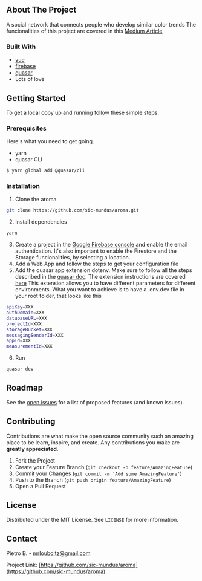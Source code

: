 
<!-- ABOUT THE PROJECT -->
## About The Project

A social network that connects people who develop similar color trends
The funcionalities of this project are covered in this [Medium Article](https://)


### Built With

* [vue](https://vuejs.org/)
* [firebase](https://firebase.google.com/)
* [quasar](https://quasar.dev/)
* Lots of love


<!-- GETTING STARTED -->
## Getting Started

To get a local copy up and running follow these simple steps.

### Prerequisites

Here's what you need to get going.
* yarn
* quasar CLI
```sh
$ yarn global add @quasar/cli
```

### Installation
 
1. Clone the aroma
```sh
git clone https://github.com/sic-mundus/aroma.git
```
2. Install dependencies
```sh
yarn
```
3. Create a project in the [Google Firebase console](https://console.firebase.google.com/) and enable the email authentication.
It's also important to enable the Firestore and the Storage funcionalities, by selecting a location.
4. Add a Web App and follow the steps to get your configuration file
5. Add the quasar app extension dotenv. Make sure to follow all the steps described in the [quasar doc](https://quasar.dev/app-extensions/introduction).
The extension instructions are covered [here](https://github.com/quasarframework/app-extension-dotenv)
This extension allows you to have different parameters for different environments.
What you want to achieve is to have a .env.dev file in your root folder, that looks like this
```sh
apiKey=XXX
authDomain=XXX
databaseURL=XXX
projectId=XXX
storageBucket=XXX
messagingSenderId=XXX
appId=XXX
measurementId=XXX
```
6. Run
```sh
quasar dev
```

<!-- ROADMAP -->
## Roadmap

See the [open issues](https://github.com/sic-mundus/aroma/issues) for a list of proposed features (and known issues).

<!-- CONTRIBUTING -->
## Contributing

Contributions are what make the open source community such an amazing place to be learn, inspire, and create. Any contributions you make are **greatly appreciated**.

1. Fork the Project
2. Create your Feature Branch (`git checkout -b feature/AmazingFeature`)
3. Commit your Changes (`git commit -m 'Add some AmazingFeature'`)
4. Push to the Branch (`git push origin feature/AmazingFeature`)
5. Open a Pull Request

<!-- LICENSE -->
## License

Distributed under the MIT License. See `LICENSE` for more information.

<!-- CONTACT -->
## Contact

Pietro B. - mrlouboltz@gmail.com

Project Link: [https://github.com/sic-mundus/aroma](https://github.com/sic-mundus/aroma)
